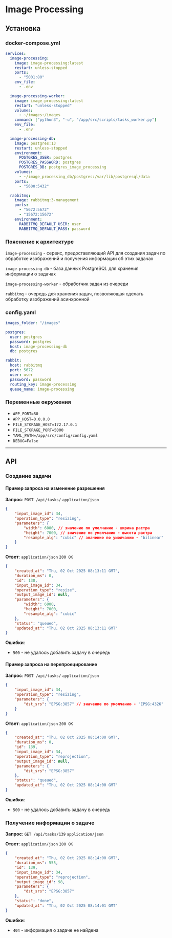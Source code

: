 # Image Processing

## Установка

### docker-compose.yml
```yaml
services:
  image-processing:
    image: image-processing:latest
    restart: unless-stopped
    ports:
      - "5001:80"
    env_file:
      - .env

  image-processing-worker:
    image: image-processing:latest
    restart: "unless-stopped"
    volumes:
      - ~/images:/images
    command: ["python3", "-u", "/app/src/scripts/tasks_worker.py"]
    env_file:
      - .env

  image-processing-db:
    image: postgres:13
    restart: unless-stopped
    environment:
      POSTGRES_USER: postgres
      POSTGRES_PASSWORD: postgres
      POSTGRES_DB: postgres_image_processing
    volumes:
      - ~/image_processing_db/postgres:/var/lib/postgresql/data
    ports:
      - "5600:5432"

  rabbitmq:
    image: rabbitmq:3-management
    ports:
      - "5672:5672"
      - "15672:15672"
    environment:
      RABBITMQ_DEFAULT_USER: user
      RABBITMQ_DEFAULT_PASS: password
```

### Пояснение к архитектуре
`image-processing` - сервис, предоставляющий API для создания задач по обработке изображений и получения информации об этих задачах

`image-processing-db` - база данных PostgreSQL для хранения информации о задачах

`image-processing-worker` - обработчик задач из очереди 

`rabbitmq` - очередь для хранения задач, позволяющая сделать обработку изображений асинхронной 

### config.yaml
```yaml
images_folder: "/images"

postgres:
  user: postgres
  password: postgres
  host: image-processing-db
  db: postgres

rabbit:
  host: rabbitmq
  port: 5672
  user: user
  password: password
  routing_key: image-processing
  queue_name: image-processing
```

### Переменные окружения
- `APP_PORT=80`
- `APP_HOST=0.0.0.0`
- `FILE_STORAGE_HOST=172.17.0.1`
- `FILE_STORAGE_PORT=5000`
- `YAML_PATH=/app/src/config/config.yaml`
- `DEBUG=False`

---

## API
### Создание задачи
#### Пример запроса на изменение разрешения
**Запрос**: `POST /api/tasks/` `application/json`
```json
{
    "input_image_id": 34,
    "operation_type": "resizing",
    "parameters": {
        "width": 6000, // значение по умолчанию - ширина растра
        "height": 7000, // значение по умолчанию - высота растра
        "resample_alg": "cubic" // значение по умолчанию - "bilinear"
    }
}
```

**Ответ**: `application/json` `200 OK`
```json
{
    "created_at": "Thu, 02 Oct 2025 08:13:11 GMT",
    "duration_ms": 0,
    "id": 138,
    "input_image_id": 34,
    "operation_type": "resize",
    "output_image_id": null,
    "parameters": {
        "width": 6000,
        "height": 7000,
        "resample_alg": "cubic"
    },
    "status": "queued",
    "updated_at": "Thu, 02 Oct 2025 08:13:11 GMT"
}
```
**Ошибки**:
- `500` - не удалось добавить задачу в очередь

#### Пример запроса на перепроецирование
**Запрос**: `POST /api/tasks/` `application/json`
```json
{
    "input_image_id": 34,
    "operation_type": "resizing",
    "parameters": {
        "dst_srs": "EPSG:3857" // значение по умолчанию - "EPSG:4326"
    }
}
```

**Ответ**: `application/json` `200 OK`
```json
{
    "created_at": "Thu, 02 Oct 2025 08:14:00 GMT",
    "duration_ms": 0,
    "id": 139,
    "input_image_id": 34,
    "operation_type": "reprojection",
    "output_image_id": null,
    "parameters": {
        "dst_srs": "EPSG:3857"
    },
    "status": "queued",
    "updated_at": "Thu, 02 Oct 2025 08:14:00 GMT"
}
```

**Ошибки**:
- `500` - не удалось добавить задачу в очередь

### Получение информации о задаче
**Запрос**: `GET /api/tasks/139` `application/json`

**Ответ**: `application/json` `200 OK`
```json
{
    "created_at": "Thu, 02 Oct 2025 08:14:00 GMT",
    "duration_ms": 555,
    "id": 139,
    "input_image_id": 34,
    "operation_type": "reprojection",
    "output_image_id": 98,
    "parameters": {
        "dst_srs": "EPSG:3857"
    },
    "status": "done",
    "updated_at": "Thu, 02 Oct 2025 08:14:01 GMT"
}
```

**Ошибки**:
- `404` - информация о задаче не найдена